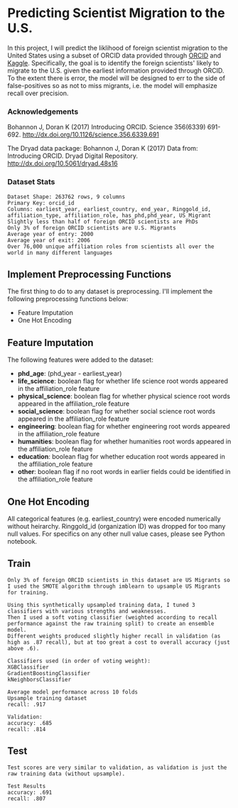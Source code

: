 # Predicting Scientist Migration to the U.S.

In this project, I will predict the liklihood of foreign scientist migration to the United States using a subset of ORCID data provided through [ORCID](https://orcid.org/content/download-file "ORCID Download File") and [Kaggle](https://www.kaggle.com/jboysen/scientist-migrations "Kaggle Scientist Migration Page"). Specifically, the goal is to identify the foreign scientists' likely to migrate to the U.S. given the earliest information provided through ORCID. To the extent there is error, the model will be designed to err to the side of false-positives so as not to miss migrants, i.e. the model will emphasize recall over precision.
### Acknowledgements
Bohannon J, Doran K (2017) Introducing ORCID. Science 356(6339) 691-692. http://dx.doi.org/10.1126/science.356.6339.691

The Dryad data package:
Bohannon J, Doran K (2017) Data from: Introducing ORCID. Dryad Digital Repository. http://dx.doi.org/10.5061/dryad.48s16


### Dataset Stats
```
Dataset Shape: 263762 rows, 9 columns
Primary Key: orcid_id
Columns: earliest_year, earliest_country, end_year, Ringgold_id, affiliation_type, affiliation_role, has_phd,phd_year, US_Migrant
Slightly less than half of foreign ORCID scientists are PhDs
Only 3% of foreign ORCID scientists are U.S. Migrants
Average year of entry: 2000
Average year of exit: 2006
Over 76,000 unique affiliation roles from scientists all over the world in many different languages

```

## Implement Preprocessing Functions
The first thing to do to any dataset is preprocessing. I'll implement the following preprocessing functions below:

+ Feature Imputation
+ One Hot Encoding

## Feature Imputation
The following features were added to the dataset:
+ **phd_age**: (phd_year - earliest_year) 
+ **life_science**: boolean flag for whether life science root words appeared in the affiliation_role feature
+ **physical_science**: boolean flag for whether physical science root words appeared in the affiliation_role feature
+ **social_science**: boolean flag for whether social science root words appeared in the affiliation_role feature
+ **engineering**: boolean flag for whether engineering root words appeared in the affiliation_role feature
+ **humanities**: boolean flag for whether humanities root words appeared in the affiliation_role feature
+ **education**: boolean flag for whether education root words appeared in the affiliation_role feature
+ **other**: boolean flag if no root words in earlier fields could be identified in the affiliation_role feature

## One Hot Encoding
All categorical features (e.g. earliest_country) were encoded numerically without heirarchy. Ringgold_id (organization ID) was dropped for too many null values. For specifics on any other null value cases, please see Python notebook.

## Train
```
Only 3% of foreign ORCID scientists in this dataset are US Migrants so I used the SMOTE algorithm through imblearn to upsample US Migrants for training.

Using this synthetically upsampled training data, I tuned 3 classifiers with various strengths and weaknesses. 
Then I used a soft voting classifier (weighted according to recall performance against the raw training split) to create an ensemble model. 
Different weights produced slightly higher recall in validation (as high as .87 recall), but at too great a cost to overall accuracy (just above .6).

Classifiers used (in order of voting weight):
XGBClassifier
GradientBoostingClassifier
kNeighborsClassifier

Average model performance across 10 folds
Upsample training dataset
recall: .917

Validation:
accuracy: .685
recall: .814

```

## Test
```
Test scores are very similar to validation, as validation is just the raw training data (without upsample). 

Test Results
accuracy: .691
recall: .807
```